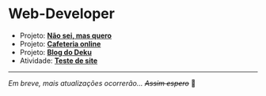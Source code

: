 # Web-Developer

- Projeto: <strong><a href="https://annecosta.github.io/Web-Developer/Nao-Sei-Mas-Quero">Não sei, mas quero</a></strong>
- Projeto: <strong><a href="https://annecosta.github.io/Web-Developer/Cafeteria">Cafeteria online</a></strong>
- Projeto: <strong><a href="https://annecosta.github.io/Web-Developer/Deku-Website">Blog do Deku</a></strong>
- Atividade: <strong><a href="https://annecosta.github.io/Web-Developer/Site-teste">Teste de site</a></strong>

***
_Em breve, mais atualizações ocorrerão... ~~Assim espero~~_ 😬
